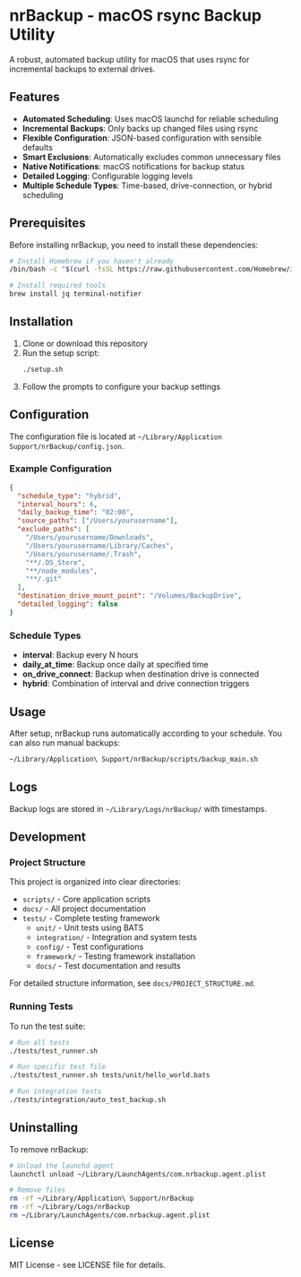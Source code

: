 # nrBackup - macOS rsync Backup Utility

A robust, automated backup utility for macOS that uses rsync for incremental backups to external drives.

## Features

- **Automated Scheduling**: Uses macOS launchd for reliable scheduling
- **Incremental Backups**: Only backs up changed files using rsync
- **Flexible Configuration**: JSON-based configuration with sensible defaults
- **Smart Exclusions**: Automatically excludes common unnecessary files
- **Native Notifications**: macOS notifications for backup status
- **Detailed Logging**: Configurable logging levels
- **Multiple Schedule Types**: Time-based, drive-connection, or hybrid scheduling

## Prerequisites

Before installing nrBackup, you need to install these dependencies:

```bash
# Install Homebrew if you haven't already
/bin/bash -c "$(curl -fsSL https://raw.githubusercontent.com/Homebrew/install/HEAD/install.sh)"

# Install required tools
brew install jq terminal-notifier
```

## Installation

1. Clone or download this repository
2. Run the setup script:
   ```bash
   ./setup.sh
   ```
3. Follow the prompts to configure your backup settings

## Configuration

The configuration file is located at `~/Library/Application Support/nrBackup/config.json`.

### Example Configuration

```json
{
  "schedule_type": "hybrid",
  "interval_hours": 6,
  "daily_backup_time": "02:00",
  "source_paths": ["/Users/yourusername"],
  "exclude_paths": [
    "/Users/yourusername/Downloads",
    "/Users/yourusername/Library/Caches",
    "/Users/yourusername/.Trash",
    "**/.DS_Store",
    "**/node_modules",
    "**/.git"
  ],
  "destination_drive_mount_point": "/Volumes/BackupDrive",
  "detailed_logging": false
}
```

### Schedule Types

- **interval**: Backup every N hours
- **daily_at_time**: Backup once daily at specified time
- **on_drive_connect**: Backup when destination drive is connected
- **hybrid**: Combination of interval and drive connection triggers

## Usage

After setup, nrBackup runs automatically according to your schedule. You can also run manual backups:

```bash
~/Library/Application\ Support/nrBackup/scripts/backup_main.sh
```

## Logs

Backup logs are stored in `~/Library/Logs/nrBackup/` with timestamps.

## Development

### Project Structure

This project is organized into clear directories:

- `scripts/` - Core application scripts
- `docs/` - All project documentation
- `tests/` - Complete testing framework
  - `unit/` - Unit tests using BATS
  - `integration/` - Integration and system tests
  - `config/` - Test configurations
  - `framework/` - Testing framework installation
  - `docs/` - Test documentation and results

For detailed structure information, see `docs/PROJECT_STRUCTURE.md`.

### Running Tests

To run the test suite:

```bash
# Run all tests
./tests/test_runner.sh

# Run specific test file
./tests/test_runner.sh tests/unit/hello_world.bats

# Run integration tests
./tests/integration/auto_test_backup.sh
```

## Uninstalling

To remove nrBackup:

```bash
# Unload the launchd agent
launchctl unload ~/Library/LaunchAgents/com.nrbackup.agent.plist

# Remove files
rm -rf ~/Library/Application\ Support/nrBackup
rm -rf ~/Library/Logs/nrBackup
rm ~/Library/LaunchAgents/com.nrbackup.agent.plist
```

## License

MIT License - see LICENSE file for details.
